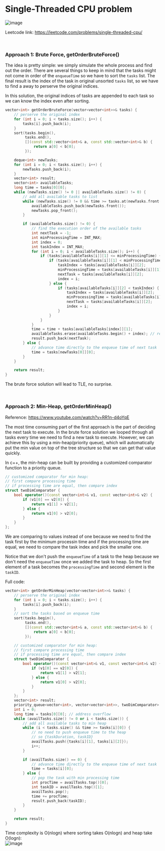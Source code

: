 # Single-Threaded CPU problem
![image](https://user-images.githubusercontent.com/25105806/170844851-c0495cf8-933f-4654-bc37-d17b81618028.png)

Leetcode link: https://leetcode.com/problems/single-threaded-cpu/

<br />


### Approach 1: Brute Force, getOrderBruteForce()

The idea is pretty simple: we simply simulate the whole process and find out the order. There are several things to keep in mind that the tasks might not come in order of the `enqueueTime` so we have to sort the `tasks` list. The final result is the index of the task in original unsorted `tasks` list, so we have to find a away to perserve the original indices.

In this solution, the original indices of tasks are appended to each task so we can know the index even after sorting.

```cpp
vector<int> getOrderBruteForce(vector<vector<int>>& tasks) {
    // perserve the original index
    for (int i = 0; i < tasks.size(); i++) {
        tasks[i].push_back(i);
    }
    sort(tasks.begin(),
         tasks.end(),
         [](const std::vector<int>& a, const std::vector<int>& b) {
             return a[0] < b[0];
         });

    deque<int> newTasks;
    for (int i = 0; i < tasks.size(); i++) {
        newTasks.push_back(i);
    }
    vector<int> result;
    vector<int> availableTasks;
    long time = tasks[0][0];
    while (newTasks.size() != 0 || availableTasks.size() != 0) {
        // add all available tasks to list
        while (newTasks.size() != 0 && time >= tasks.at(newTasks.front()).at(0)) {
            availableTasks.push_back(newTasks.front());
            newTasks.pop_front();
        }

        if (availableTasks.size() != 0) {
            // find the execution order of the available tasks
            int nextTask = -1;
            int minProcessingTime = INT_MAX;
            int index = 0;
            int taskIndex = INT_MAX;
            for (int i = 0; i < availableTasks.size(); i++) {
                if (tasks[availableTasks[i]][1] <= minProcessingTime) {
                    if (tasks[availableTasks[i]][1] < minProcessingTime) {
                        taskIndex = tasks[availableTasks[i]][2];
                        minProcessingTime = tasks[availableTasks[i]][1];
                        nextTask = tasks[availableTasks[i]][2];
                        index = i;
                    } else {
                        if (tasks[availableTasks[i]][2] < taskIndex) {
                            taskIndex = tasks[availableTasks[i]][2];
                            minProcessingTime = tasks[availableTasks[i]][1];
                            nextTask = tasks[availableTasks[i]][2];
                            index = i;
                        }
                    }
                }
            }
            time = time + tasks[availableTasks[index]][1];
            availableTasks.erase(availableTasks.begin() + index); // remove the executed task
            result.push_back(nextTask);
        } else {
            // advance time directly to the enqueue time of next task
            time = tasks[newTasks[0]][0];
        }
    }

    return result;
}
```

The brute force solution will lead to TLE, no surprise.

<br />

### Approach 2: Min-Heap, getOrderMinHeap()

Reference: https://www.youtube.com/watch?v=RR1n-d4oYqE

The most time consuming part of the first approach is the part of deciding the next task to execute. In the brute force solution we looped through all tasks every time we need to find a new task to execute. However, we can achieve this by using a min-heap(priority queue), which will automatically put the min value on top of the tree structure so that we can get that value quickly. 

In c++, the min-heap can be built by providing a customized comparator function to a priority queue. 
```cpp
// customized comparator for min heap:
// first compare processing time
// if processing time are equal, then compare index
struct twoDimComparator {
    bool operator()(const vector<int>& v1, const vector<int>& v2) {
        if (v1[0] == v2[0]) {
            return v1[1] > v2[1];
        } else {
            return v1[0] > v2[0];
        }
    }
};
```

We are comparing to values instead of one because we need to find the task first by the minimum processin time and if the processing time are equal, we need to compare the task index and pick the smaller one. 

Notice that we don't push the `enqueueTime` of a task to the heap because we don't need the `enqueueTime` once we added the task to heap. So the first element of a task becomes the `processingTime` and second element is the `taskID`.

Full code:
```cpp
vector<int> getOrderMinHeap(vector<vector<int>>& tasks) {
    // perserve the original index
    for (int i = 0; i < tasks.size(); i++) {
        tasks[i].push_back(i);
    }
    // sort the tasks based on enqueue time
    sort(tasks.begin(),
         tasks.end(),
         [](const std::vector<int>& a, const std::vector<int>& b) {
             return a[0] < b[0];
         });

    // customized comparator for min heap:
    // first compare processing time
    // if processing time are equal, then compare index
    struct twoDimComparator {
        bool operator()(const vector<int>& v1, const vector<int>& v2) {
            if (v1[0] == v2[0]) {
                return v1[1] > v2[1];
            } else {
                return v1[0] > v2[0];
            }
        }
    };
    vector<int> result;
    priority_queue<vector<int>, vector<vector<int>>, twoDimComparator> availTasks;
    int i = 0;
    long time = tasks[0][0]; // address overflow
    while (availTasks.size() != 0 or i < tasks.size()) {
        // add all available tasks to min heap
        while (i < tasks.size() && time >= tasks[i][0]) {
            // no need to push enqueue time to the heap
            // so {taskDuration, taskID}
            availTasks.push({tasks[i][1], tasks[i][2]});
            i++;
        }

        if (availTasks.size() == 0) {
            // advance time directly to the enqueue time of next task
            time = tasks[i][0];
        } else {
            // pop the task with min processing time
            int procTime = availTasks.top()[0];
            int taskID = availTasks.top()[1];
            availTasks.pop();
            time += procTime;
            result.push_back(taskID);
        }
    }

    return result;
}
```

Time complexity is O(nlogn) where sorting takes O(nlogn) and heap take O(logn):\
![image](https://user-images.githubusercontent.com/25105806/170845145-190c7468-1342-45e5-ba32-9bd8e4a9a9b6.png)
